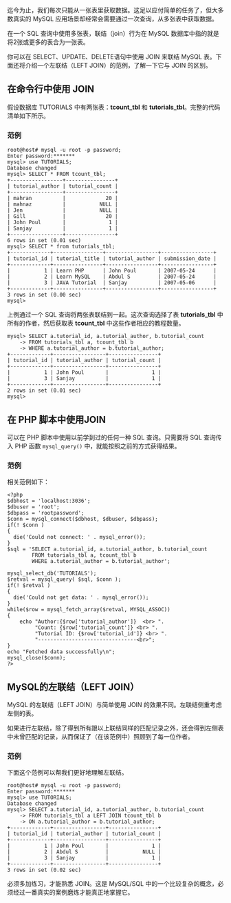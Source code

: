 迄今为止，我们每次只能从一张表里获取数据。这足以应付简单的任务了，但大多数真实的 MySQL 应用场景却经常会需要通过一次查询，从多张表中获取数据。    

在一个 SQL 查询中使用多张表，联结（join）行为在 MySQL 数据库中指的就是将2张或更多的表合为一张表。    

你可以在 SELECT、UPDATE、DELETE语句中使用 JOIN 来联结 MySQL 表。下面还将介绍一个左联结（LEFT JOIN）的范例，了解一下它与 JOIN 的区别。     

## 在命令行中使用 JOIN 

假设数据库 TUTORIALS 中有两张表：**tcount_tbl** 和 **tutorials_tbl**。完整的代码清单如下所示。   

### 范例   

```
root@host# mysql -u root -p password;
Enter password:*******
mysql> use TUTORIALS;
Database changed
mysql> SELECT * FROM tcount_tbl;
+-----------------+----------------+
| tutorial_author | tutorial_count |
+-----------------+----------------+
| mahran          |             20 |
| mahnaz          |           NULL |
| Jen             |           NULL |
| Gill            |             20 |
| John Poul       |              1 |
| Sanjay          |              1 |
+-----------------+----------------+
6 rows in set (0.01 sec)
mysql> SELECT * from tutorials_tbl;
+-------------+----------------+-----------------+-----------------+
| tutorial_id | tutorial_title | tutorial_author | submission_date |
+-------------+----------------+-----------------+-----------------+
|           1 | Learn PHP      | John Poul       | 2007-05-24      |
|           2 | Learn MySQL    | Abdul S         | 2007-05-24      |
|           3 | JAVA Tutorial  | Sanjay          | 2007-05-06      |
+-------------+----------------+-----------------+-----------------+
3 rows in set (0.00 sec)
mysql>

```

上例通过一个 SQL 查询将两张表联结到一起。这次查询选择了表 **tutorials_tbl** 中所有的作者，然后获取表 **tcount_tbl** 中这些作者相应的教程数量。  

```
mysql> SELECT a.tutorial_id, a.tutorial_author, b.tutorial_count
    -> FROM tutorials_tbl a, tcount_tbl b
    -> WHERE a.tutorial_author = b.tutorial_author;
+-------------+-----------------+----------------+
| tutorial_id | tutorial_author | tutorial_count |
+-------------+-----------------+----------------+
|           1 | John Poul       |              1 |
|           3 | Sanjay          |              1 |
+-------------+-----------------+----------------+
2 rows in set (0.01 sec)
mysql>

```   


## 在 PHP 脚本中使用JOIN   

可以在 PHP 脚本中使用以前学到过的任何一种 SQL 查询。只需要将 SQL 查询传入 PHP 函数 `mysql_query()` 中，就能按照之前的方式获得结果。 

### 范例   

相关范例如下：   

```
<?php
$dbhost = 'localhost:3036';
$dbuser = 'root';
$dbpass = 'rootpassword';
$conn = mysql_connect($dbhost, $dbuser, $dbpass);
if(! $conn )
{
  die('Could not connect: ' . mysql_error());
}
$sql = 'SELECT a.tutorial_id, a.tutorial_author, b.tutorial_count
        FROM tutorials_tbl a, tcount_tbl b
        WHERE a.tutorial_author = b.tutorial_author';

mysql_select_db('TUTORIALS');
$retval = mysql_query( $sql, $conn );
if(! $retval )
{
  die('Could not get data: ' . mysql_error());
}
while($row = mysql_fetch_array($retval, MYSQL_ASSOC))
{
    echo "Author:{$row['tutorial_author']}  <br> ".
         "Count: {$row['tutorial_count']} <br> ".
         "Tutorial ID: {$row['tutorial_id']} <br> ".
         "--------------------------------<br>";
} 
echo "Fetched data successfully\n";
mysql_close($conn);
?>

```   

## MySQL的左联结（LEFT JOIN）  

MySQL 的左联结（LEFT JOIN）与简单使用 JOIN 的效果不同。左联结侧重考虑左侧的表。  

如果进行左联结，除了得到所有跟以上联结同样的匹配记录之外，还会得到左侧表中未曾匹配的记录，从而保证了（在该范例中）照顾到了每一位作者。      


### 范例   

下面这个范例可以帮我们更好地理解左联结。   

```
root@host# mysql -u root -p password;
Enter password:*******
mysql> use TUTORIALS;
Database changed
mysql> SELECT a.tutorial_id, a.tutorial_author, b.tutorial_count
    -> FROM tutorials_tbl a LEFT JOIN tcount_tbl b
    -> ON a.tutorial_author = b.tutorial_author;
+-------------+-----------------+----------------+
| tutorial_id | tutorial_author | tutorial_count |
+-------------+-----------------+----------------+
|           1 | John Poul       |              1 |
|           2 | Abdul S         |           NULL |
|           3 | Sanjay          |              1 |
+-------------+-----------------+----------------+
3 rows in set (0.02 sec)

```  

必须多加练习，才能熟悉 JOIN。这是 MySQL/SQL 中的一个比较复杂的概念，必须经过一番真实的案例磨炼才能真正地掌握它。

